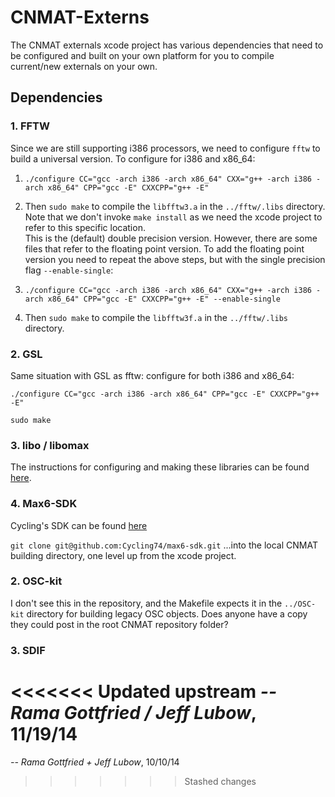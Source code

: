 CNMAT-Externs
=============

The CNMAT externals xcode project has various dependencies that need to be configured and built on your own platform for you to compile current/new externals on your own.

## Dependencies

### 1. FFTW

Since we are still supporting i386 processors, we need to configure `fftw` to build a universal version. To configure for i386 and x86_64: 

1. `./configure CC="gcc -arch i386 -arch x86_64" CXX="g++ -arch i386 -arch x86_64" CPP="gcc -E" CXXCPP="g++ -E"`

2. Then `sudo make` to compile the `libfftw3.a` in the `../fftw/.libs` directory.  Note that we don't invoke `make install` as we need the xcode project to refer to this specific location.	
This is the (default) double precision version. However, there are some files that refer to the floating point version. To add the floating point version you need to repeat the above steps, but with the single precision flag `--enable-single`:

3. `./configure CC="gcc -arch i386 -arch x86_64" CXX="g++ -arch i386 -arch x86_64" CPP="gcc -E" CXXCPP="g++ -E" --enable-single`

4. Then `sudo make` to compile the `libfftw3f.a` in the `../fftw/.libs` directory.

### 2. GSL

Same situation with GSL as fftw:  configure for both i386 and x86_64:

`./configure CC="gcc -arch i386 -arch x86_64" CPP="gcc -E" CXXCPP="g++ -E"`

`sudo make`

### 3. libo / libomax

The instructions for configuring and making these libraries can be found [here](https://github.com/CNMAT/libo/blob/master/doc/libo-documentation/odot-build-setup.txt).

### 4. Max6-SDK

Cycling's SDK can be found [here](https://github.com/Cycling74/max6-sdk)

`git clone git@github.com:Cycling74/max6-sdk.git`
...into the local CNMAT building directory, one level up from the xcode project.

### 2. OSC-kit

I don't see this in the repository, and the Makefile expects it in the `../OSC-kit` directory for building legacy OSC objects.  Does anyone have a copy they could post in the root CNMAT repository folder?

### 3. SDIF





<<<<<<< Updated upstream
*-- Rama Gottfried / Jeff Lubow*, 11/19/14
=======
*-- Rama Gottfried + Jeff Lubow*, 10/10/14
>>>>>>> Stashed changes
